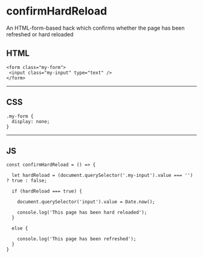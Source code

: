 # confirmHardReload
An HTML-form-based hack which confirms whether the page has been refreshed or hard reloaded

## HTML
```
<form class="my-form">
 <input class="my-input" type="text" />
</form>
```
_____

## CSS
```
.my-form {
  display: none;
}
```
_____

## JS
```
const confirmHardReload = () => {

  let hardReload = (document.querySelector('.my-input').value === '') ? true : false;

  if (hardReload === true) {

    document.querySelector('input').value = Date.now();

    console.log('This page has been hard reloaded');
  }

  else {

    console.log('This page has been refreshed');
  }
}
```
